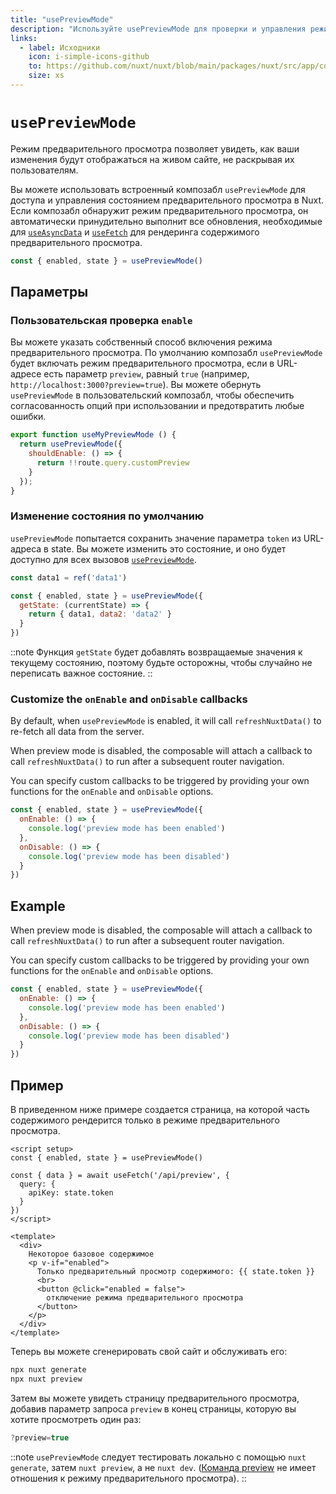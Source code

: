 ```yaml
---
title: "usePreviewMode"
description: "Используйте usePreviewMode для проверки и управления режимом предварительного просмотра в Nuxt"
links:
  - label: Исходники
    icon: i-simple-icons-github
    to: https://github.com/nuxt/nuxt/blob/main/packages/nuxt/src/app/composables/preview.ts
    size: xs
---
```


# `usePreviewMode`

Режим предварительного просмотра позволяет увидеть, как ваши изменения будут отображаться на живом сайте, не раскрывая их пользователям.

Вы можете использовать встроенный композабл `usePreviewMode` для доступа и управления состоянием предварительного просмотра в Nuxt. Если композабл обнаружит режим предварительного просмотра, он автоматически принудительно выполнит все обновления, необходимые для [`useAsyncData`](/docs/api/composables/use-async-data) и [`useFetch`](/docs/api/composables/use-fetch) для рендеринга содержимого предварительного просмотра.

```js
const { enabled, state } = usePreviewMode()
```

## Параметры

### Пользовательская проверка `enable`

Вы можете указать собственный способ включения режима предварительного просмотра. По умолчанию композабл `usePreviewMode` будет включать режим предварительного просмотра, если в URL-адресе есть параметр `preview`, равный `true` (например, `http://localhost:3000?preview=true`). Вы можете обернуть `usePreviewMode` в пользовательский композабл,  чтобы обеспечить согласованность опций при использовании и предотвратить любые ошибки.

```js
export function useMyPreviewMode () {
  return usePreviewMode({
    shouldEnable: () => {
      return !!route.query.customPreview
    }
  });
}
```

### Изменение состояния по умолчанию

`usePreviewMode` попытается сохранить значение параметра `token` из URL-адреса в state. Вы можете изменить это состояние, и оно будет доступно для всех вызовов [`usePreviewMode`](/docs/api/composables/use-preview-mode).

```js
const data1 = ref('data1')

const { enabled, state } = usePreviewMode({
  getState: (currentState) => {
    return { data1, data2: 'data2' }
  }
})
```

::note
Функция `getState` будет добавлять возвращаемые значения к текущему состоянию, поэтому будьте осторожны, чтобы случайно не переписать важное состояние.
::

### Customize the `onEnable` and `onDisable` callbacks

By default, when `usePreviewMode` is enabled, it will call `refreshNuxtData()` to re-fetch all data from the server.

When preview mode is disabled, the composable will attach a callback to call `refreshNuxtData()` to run after a subsequent router navigation.

You can specify custom callbacks to be triggered by providing your own functions for the `onEnable` and `onDisable` options.

```js
const { enabled, state } = usePreviewMode({
  onEnable: () => {
    console.log('preview mode has been enabled')
  },
  onDisable: () => {
    console.log('preview mode has been disabled')
  }
})
```

## Example

When preview mode is disabled, the composable will attach a callback to call `refreshNuxtData()` to run after a subsequent router navigation.

You can specify custom callbacks to be triggered by providing your own functions for the `onEnable` and `onDisable` options.

```js
const { enabled, state } = usePreviewMode({
  onEnable: () => {
    console.log('preview mode has been enabled')
  },
  onDisable: () => {
    console.log('preview mode has been disabled')
  }
})
```

## Пример

В приведенном ниже примере создается страница, на которой часть содержимого рендерится только в режиме предварительного просмотра.

```vue [pages/some-page.vue]
<script setup>
const { enabled, state } = usePreviewMode()

const { data } = await useFetch('/api/preview', {
  query: {
    apiKey: state.token
  }
})
</script>

<template>
  <div>
    Некоторое базовое содержимое
    <p v-if="enabled">
      Только предварительный просмотр содержимого: {{ state.token }}
      <br>
      <button @click="enabled = false">
        отключение режима предварительного просмотра
      </button>
    </p>
  </div>
</template>
```

Теперь вы можете сгенерировать свой сайт и обслуживать его:

```bash [Terminal]
npx nuxt generate
npx nuxt preview
```

Затем вы можете увидеть страницу предварительного просмотра, добавив параметр запроса `preview` в конец страницы, которую вы хотите просмотреть один раз:

```js
?preview=true
```

::note
`usePreviewMode` следует тестировать локально с помощью `nuxt generate`, затем `nuxt preview`, а не `nuxt dev`. ([Команда preview](/docs/api/commands/preview) не имеет отношения к режиму предварительного просмотра).
::
